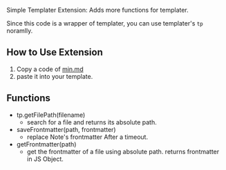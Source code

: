 Simple Templater Extension: Adds more functions for templater.

Since this code is a wrapper of templater, you can use templater's `tp` noramlly.
## How to Use Extension
1. Copy a code of [min.md](https://raw.githubusercontent.com/gusfhr777/templater-extension/refs/heads/main/min.md)
2. paste it into your template.

## Functions
- tp.getFilePath(filename)
	- search for a file and returns its absolute path.
- saveFrontmatter(path, frontmatter)
	- replace Note's frontmatter After a timeout.
- getFrontmatter(path)
	- get the frontmatter of a file using absolute path. returns frontmatter in JS Object.
  
